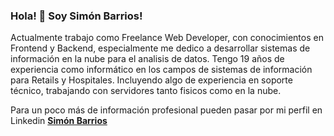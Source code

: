 ### Hola! 👋 Soy Simón Barrios! 

Actualmente trabajo como Freelance Web Developer, con conocimientos en Frontend y Backend, especialmente me dedico a desarrollar sistemas de información en la nube para el analisis de datos. Tengo 19 años de experiencia como informático en los campos de sistemas de información para Retails y Hospitales. Incluyendo algo de experiencia en soporte técnico, trabajando con servidores tanto fisicos como en la nube.

Para un poco más de información profesional pueden pasar por mi perfil en Linkedin <a href="https://www.linkedin.com/in/simonbarrios/">**Simón Barrios**</a>

<!-- - 🔭 I’m currently working on Freelance
- 🌱 I’m currently learning Python
- 👯 I’m looking to collaborate on Projects Software
- 🤔 I’m looking for help with MongoDB
- 💬 Ask me about my favorites movies
- 📫 How to reach me: saimonweb
- 😄 Pronouns: saimon
- ⚡ Fun fact: 🤔 -->

